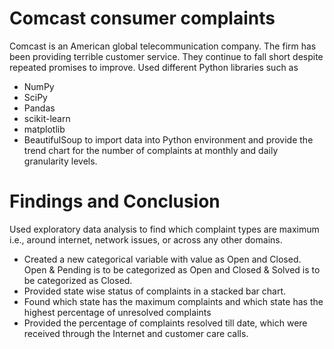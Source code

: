 # Comcast consumer complaints
Comcast is an American global telecommunication company. The firm has been providing terrible customer service. They continue to fall short despite repeated promises to 
improve. 
Used different Python libraries such as 
- NumPy
- SciPy 
- Pandas 
- scikit-learn 
- matplotlib 
- BeautifulSoup to import data into Python environment and provide the 
trend chart for the number of complaints at monthly and daily granularity levels. 

# Findings and Conclusion
Used exploratory data analysis to find which complaint types are maximum i.e., around internet, network issues, or across any other domains.
- Created a new categorical variable with value as Open and Closed. Open & Pending is to be categorized as Open and Closed & Solved is to be categorized as Closed.
- Provided state wise status of complaints in a stacked bar chart.
- Found which state has the maximum complaints and which state has the highest percentage of unresolved complaints
- Provided the percentage of complaints resolved till date, which were received through the Internet and customer care calls.
